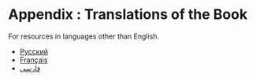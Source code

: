 # Appendix : Translations of the Book

For resources in languages other than English.

- [Русский](https://doc.rust-lang.ru/async-book/)
- [Français](https://jimskapt.github.io/async-book-fr/)
- [فارسی](https://rouzbehsbz.github.io/rust-async-book/)
